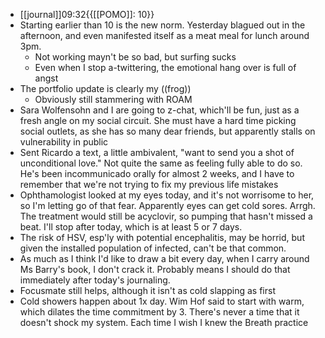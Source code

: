 - [[journal]]09:32{{[[POMO]]: 10}}
- Starting earlier than 10 is the new norm. Yesterday blagued out in the afternoon, and even manifested itself as a meat meal for lunch around 3pm. 
    - Not working mayn't be so bad, but surfing sucks
    - Even when I stop a-twittering, the emotional hang over is full of angst
- The portfolio update is clearly my ((frog))
    - Obviously still stammering with ROAM
- Sara Wolfensohn and I are going to z-chat, which'll be fun, just as a fresh angle on my social circuit. She must have a hard time picking social outlets, as she has so many dear friends, but apparently stalls on vulnerability in public
- Sent Ricardo a text, a little ambivalent, "want to send you a shot of unconditional love." Not quite the same as feeling fully able to do so. He's been incommunicado orally for almost 2 weeks, and I have to remember that we're not trying to fix my previous life mistakes
- Ophthamologist looked at my eyes today, and it's not worrisome to her, so I'm letting go of that fear. Apparently eyes can get cold sores. Arrgh. The treatment would still be acyclovir, so pumping that hasn't missed a beat. I'll stop after today, which is at least 5 or 7 days.
- The risk of HSV, esp'ly with potential encephalitis, may be horrid, but given the installed population of infected, can't be that common.
- As much as I think I'd like to draw a bit every day, when I carry around Ms Barry's book, I don't crack it. Probably means I should do that immediately after today's journaling.
- Focusmate still helps, although it isn't as cold slapping as first
- Cold showers happen about 1x day. Wim Hof said to start with warm, which dilates the time commitment by 3. There's never a time that it doesn't shock my system. Each time I wish I knew the Breath practice
